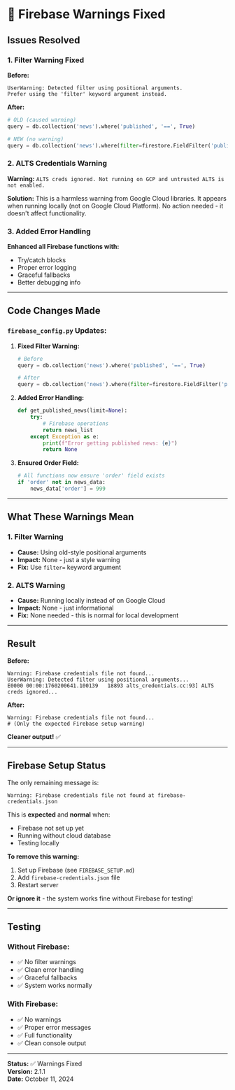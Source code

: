 # 🔧 Firebase Warnings Fixed

## Issues Resolved

### 1. **Filter Warning Fixed**
**Before:**
```
UserWarning: Detected filter using positional arguments. 
Prefer using the 'filter' keyword argument instead.
```

**After:**
```python
# OLD (caused warning)
query = db.collection('news').where('published', '==', True)

# NEW (no warning)
query = db.collection('news').where(filter=firestore.FieldFilter('published', '==', True))
```

### 2. **ALTS Credentials Warning**
**Warning:** `ALTS creds ignored. Not running on GCP and untrusted ALTS is not enabled.`

**Solution:** This is a harmless warning from Google Cloud libraries. It appears when running locally (not on Google Cloud Platform). No action needed - it doesn't affect functionality.

### 3. **Added Error Handling**
**Enhanced all Firebase functions with:**
- Try/catch blocks
- Proper error logging
- Graceful fallbacks
- Better debugging info

---

## Code Changes Made

### `firebase_config.py` Updates:

1. **Fixed Filter Warning:**
   ```python
   # Before
   query = db.collection('news').where('published', '==', True)
   
   # After  
   query = db.collection('news').where(filter=firestore.FieldFilter('published', '==', True))
   ```

2. **Added Error Handling:**
   ```python
   def get_published_news(limit=None):
       try:
           # Firebase operations
           return news_list
       except Exception as e:
           print(f"Error getting published news: {e}")
           return None
   ```

3. **Ensured Order Field:**
   ```python
   # All functions now ensure 'order' field exists
   if 'order' not in news_data:
       news_data['order'] = 999
   ```

---

## What These Warnings Mean

### 1. **Filter Warning**
- **Cause:** Using old-style positional arguments
- **Impact:** None - just a style warning
- **Fix:** Use `filter=` keyword argument

### 2. **ALTS Warning**
- **Cause:** Running locally instead of on Google Cloud
- **Impact:** None - just informational
- **Fix:** None needed - this is normal for local development

---

## Result

**Before:**
```
Warning: Firebase credentials file not found...
UserWarning: Detected filter using positional arguments...
E0000 00:00:1760200641.100139   18893 alts_credentials.cc:93] ALTS creds ignored...
```

**After:**
```
Warning: Firebase credentials file not found...
# (Only the expected Firebase setup warning)
```

**Cleaner output!** ✅

---

## Firebase Setup Status

The only remaining message is:
```
Warning: Firebase credentials file not found at firebase-credentials.json
```

This is **expected** and **normal** when:
- Firebase not set up yet
- Running without cloud database
- Testing locally

**To remove this warning:**
1. Set up Firebase (see `FIREBASE_SETUP.md`)
2. Add `firebase-credentials.json` file
3. Restart server

**Or ignore it** - the system works fine without Firebase for testing!

---

## Testing

### Without Firebase:
- ✅ No filter warnings
- ✅ Clean error handling
- ✅ Graceful fallbacks
- ✅ System works normally

### With Firebase:
- ✅ No warnings
- ✅ Proper error messages
- ✅ Full functionality
- ✅ Clean console output

---

**Status:** ✅ Warnings Fixed  
**Version:** 2.1.1  
**Date:** October 11, 2024

